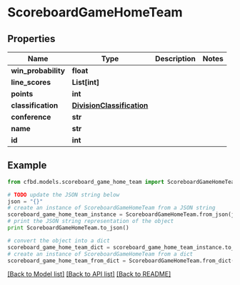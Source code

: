 # ScoreboardGameHomeTeam


## Properties
Name | Type | Description | Notes
------------ | ------------- | ------------- | -------------
**win_probability** | **float** |  | 
**line_scores** | **List[int]** |  | 
**points** | **int** |  | 
**classification** | [**DivisionClassification**](DivisionClassification.md) |  | 
**conference** | **str** |  | 
**name** | **str** |  | 
**id** | **int** |  | 

## Example

```python
from cfbd.models.scoreboard_game_home_team import ScoreboardGameHomeTeam

# TODO update the JSON string below
json = "{}"
# create an instance of ScoreboardGameHomeTeam from a JSON string
scoreboard_game_home_team_instance = ScoreboardGameHomeTeam.from_json(json)
# print the JSON string representation of the object
print ScoreboardGameHomeTeam.to_json()

# convert the object into a dict
scoreboard_game_home_team_dict = scoreboard_game_home_team_instance.to_dict()
# create an instance of ScoreboardGameHomeTeam from a dict
scoreboard_game_home_team_from_dict = ScoreboardGameHomeTeam.from_dict(scoreboard_game_home_team_dict)
```
[[Back to Model list]](../README.md#documentation-for-models) [[Back to API list]](../README.md#documentation-for-api-endpoints) [[Back to README]](../README.md)


